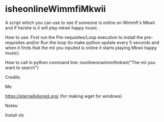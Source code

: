 # isheonlineWimmfiMkwii
A script which you can use to see if someone is online on Wimmfi's Mkwii and if he/she is it will play mkwii happy music .

How to use:
First run the Pre-requisites/Loop execution to install the pre-requisites and/or Run the loop (to make python update every 5 seconds and when it finds that the mii you inputed is online it starts playing Mkwii happy music).

How to call in python command line:
isonlineonwiimmfimkwii("The mii you want to search")

Credits:

Me

https://eternallybored.org/ (for making wget for windows)


Notes:

Install vlc

